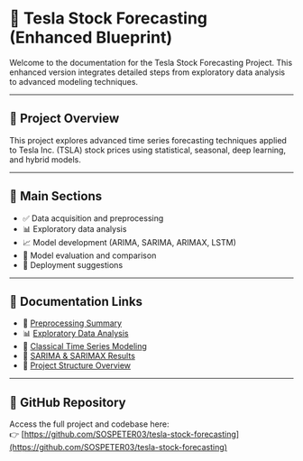 # 🚗 Tesla Stock Forecasting (Enhanced Blueprint)

Welcome to the documentation for the Tesla Stock Forecasting Project. This enhanced version integrates detailed steps from exploratory data analysis to advanced modeling techniques.

---

## 📘 Project Overview
This project explores advanced time series forecasting techniques applied to Tesla Inc. (TSLA) stock prices using statistical, seasonal, deep learning, and hybrid models.

---

## 📌 Main Sections

- ✅ Data acquisition and preprocessing  
- 📊 Exploratory data analysis  
- 📈 Model development (ARIMA, SARIMA, ARIMAX, LSTM)  
- 🧪 Model evaluation and comparison  
- 🚀 Deployment suggestions

---

## 📂 Documentation Links

- 📄 [Preprocessing Summary](preprocessing)  
- 📊 [Exploratory Data Analysis](eda.md)  
- 📘 [Classical Time Series Modeling](classical_models.md)  
- 🧮 [SARIMA & SARIMAX Results](results.md)  
- 🧱 [Project Structure Overview](structure.md)

---

## 🔗 GitHub Repository

Access the full project and codebase here:  
👉 [https://github.com/SOSPETER03/tesla-stock-forecasting](https://github.com/SOSPETER03/tesla-stock-forecasting)
